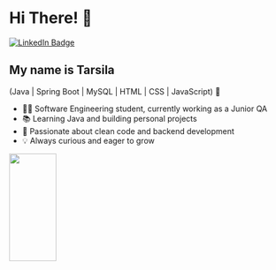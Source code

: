 <h1>Hi There! 👋</h1>

[![LinkedIn Badge](https://img.shields.io/badge/-LinkedIn-6633cc?style=flat-square&logo=Linkedin&logoColor=white&link=https://www.linkedin.com/in/tarsila-barros-fritz/)](https://www.linkedin.com/in/tarsila-barros-fritz/)

## My name is Tarsila
(Java | Spring Boot | MySQL | HTML | CSS | JavaScript) 🚀  
- 👨‍💻 Software Engineering student, currently working as a Junior QA  
- 📚 Learning Java and building personal projects  
- 🎯 Passionate about clean code and backend development  
- 💡 Always curious and eager to grow  

<div align="left">
  <img width="41%" height="195px" src="https://github-readme-stats.vercel.app/api/top-langs/?username=Tarsila-Fritz&layout=compact&hide_border=true&title_color=8f00ff&text_color=ffffff&bg_color=0d1117" />
</div>
